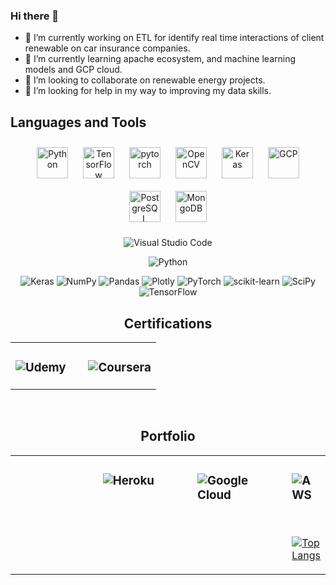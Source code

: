### Hi there 👋


- 🔭 I’m currently working on ETL for identify real time interactions of client renewable on car insurance companies.
- 🌱 I’m currently learning apache ecosystem, and machine learning models and GCP cloud.
- 👯 I’m looking to collaborate on renewable energy projects.
- 🤔 I’m looking for help in my way to improving my data skills.

<!--
**cerobinsonl/cerobinsonl** is a ✨ _special_ ✨ repository because its `README.md` (this file) appears on your GitHub profile.

Here are some ideas to get you started:

- 💬 Ask me about ... 
- 📫 How to reach me: ...
- 😄 Pronouns: ...
- ⚡ Fun fact: ...
-->

## Languages and Tools  
<div align="center">  
<img style="margin: 10px" src="https://profilinator.rishav.dev/skills-assets/python-original.svg" alt="Python" height="50" />  
<img style="margin: 10px" src="https://profilinator.rishav.dev/skills-assets/tensorflow-icon.svg" alt="TensorFlow" height="50" />  
<img style="margin: 10px" src="https://profilinator.rishav.dev/skills-assets/pytorch-icon.svg" alt="pytorch" height="50" />  
<img style="margin: 10px" src="https://profilinator.rishav.dev/skills-assets/opencv-icon.svg" alt="OpenCV" height="50" />  
<img style="margin: 10px" src="https://profilinator.rishav.dev/skills-assets/keras.png" alt="Keras" height="50" />  
<img style="margin: 10px" src="https://profilinator.rishav.dev/skills-assets/google_cloud-icon.svg" alt="GCP" height="50" />  
<img style="margin: 10px" src="https://profilinator.rishav.dev/skills-assets/postgresql-original-wordmark.svg" alt="PostgreSQL" height="50" />  
<img style="margin: 10px" src="https://profilinator.rishav.dev/skills-assets/mongodb-original-wordmark.svg" alt="MongoDB" height="50" />
 
![Visual Studio Code](https://img.shields.io/badge/Visual%20Studio%20Code-0078d7.svg?style=for-the-badge&logo=visual-studio-code&logoColor=white)
  
![Python](https://img.shields.io/badge/python-3670A0?style=for-the-badge&logo=python&logoColor=ffdd54)
 
![Keras](https://img.shields.io/badge/Keras-%23D00000.svg?style=for-the-badge&logo=Keras&logoColor=white)
![NumPy](https://img.shields.io/badge/numpy-%23013243.svg?style=for-the-badge&logo=numpy&logoColor=white)
![Pandas](https://img.shields.io/badge/pandas-%23150458.svg?style=for-the-badge&logo=pandas&logoColor=white)
![Plotly](https://img.shields.io/badge/Plotly-%233F4F75.svg?style=for-the-badge&logo=plotly&logoColor=white)
![PyTorch](https://img.shields.io/badge/PyTorch-%23EE4C2C.svg?style=for-the-badge&logo=PyTorch&logoColor=white)
![scikit-learn](https://img.shields.io/badge/scikit--learn-%23F7931E.svg?style=for-the-badge&logo=scikit-learn&logoColor=white)
![SciPy](https://img.shields.io/badge/SciPy-%230C55A5.svg?style=for-the-badge&logo=scipy&logoColor=%white)
![TensorFlow](https://img.shields.io/badge/TensorFlow-%23FF6F00.svg?style=for-the-badge&logo=TensorFlow&logoColor=white)
  

## Certifications
<table><tr><td valign="top" width="50%">

### ![Udemy](https://img.shields.io/badge/Udemy-A435F0?style=for-the-badge&logo=Udemy&logoColor=white)
  
</td><td valign="top" width="50%">
  
### ![Coursera](https://img.shields.io/badge/Coursera-%230056D2.svg?style=for-the-badge&logo=Coursera&logoColor=white)

</td></tr></table>  

<br/>  

## Portfolio
<table><tr><td valign="top" width="33%">
</td><td valign="top" width="33%">  

  ### ![Heroku](https://img.shields.io/badge/heroku-%23430098.svg?style=for-the-badge&logo=heroku&logoColor=white)
  
</td><td valign="top" width="33%">

  ### ![Google Cloud](https://img.shields.io/badge/GoogleCloud-%234285F4.svg?style=for-the-badge&logo=google-cloud&logoColor=white)
  
</td><td valign="top" width="33%">

  ### ![AWS](https://img.shields.io/badge/AWS-%23FF9900.svg?style=for-the-badge&logo=amazon-aws&logoColor=white)

<br/>  
  

[![Top Langs](https://github-readme-stats.vercel.app/api/top-langs/?username=cerobinsonl&layout=compact)](https://github.com/cerobinsonl/github-readme-stats)
